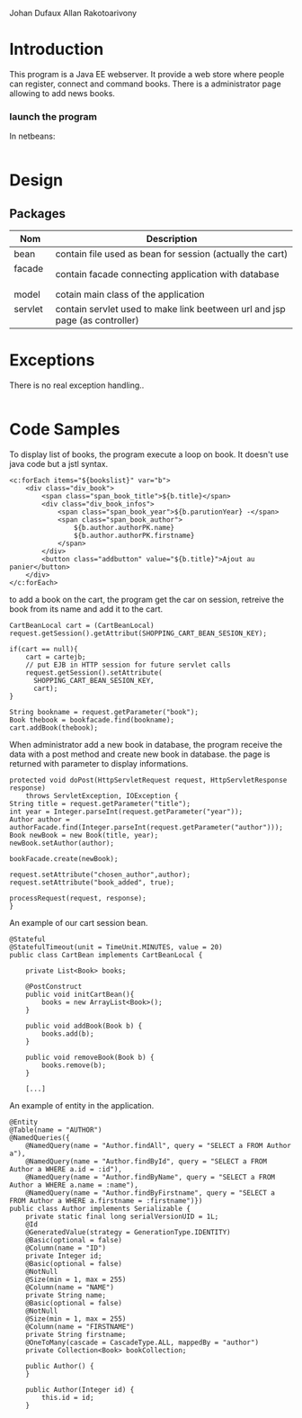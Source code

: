 Johan Dufaux
Allan Rakotoarivony



# Introduction

This program is a Java EE webserver. It provide a web store where people can register, connect and command books. There is a administrator page allowing to add news books.

### launch the program

In netbeans:
```

```


# Design

## Packages
| Nom | Description |
|-----|-------------|
| bean | contain file used as bean for session (actually the cart)|
| facade   | contain facade connecting application with database |
| model   | cotain main class of the application |
| servlet  | contain servlet used to make link beetween url and jsp page (as controller) |


# Exceptions

There is no real exception handling..
```
```


# Code Samples

To display list of books, the program execute a loop on book. 
It doesn't use java code but a jstl syntax.
```
<c:forEach items="${bookslist}" var="b">
    <div class="div_book">
        <span class="span_book_title">${b.title}</span>
        <div class="div_book_infos">
            <span class="span_book_year">${b.parutionYear} -</span>
            <span class="span_book_author">
                ${b.author.authorPK.name}
                ${b.author.authorPK.firstname}
            </span>
        </div>
        <button class="addbutton" value="${b.title}">Ajout au panier</button>
    </div>
</c:forEach>
```

to add a book on the cart, the program get the car on session, retreive the book from its name and add it to the cart.
```
CartBeanLocal cart = (CartBeanLocal) request.getSession().getAttribut(SHOPPING_CART_BEAN_SESION_KEY);
    
if(cart == null){
    cart = cartejb;  
    // put EJB in HTTP session for future servlet calls
    request.getSession().setAttribute(
      SHOPPING_CART_BEAN_SESION_KEY, 
      cart);
}

String bookname = request.getParameter("book");
Book thebook = bookfacade.find(bookname);
cart.addBook(thebook);
```



When administrator add a new book in database, the program receive the data with a post method and create new book in database. the page is returned with parameter to display informations.
```
protected void doPost(HttpServletRequest request, HttpServletResponse response)
    throws ServletException, IOException {
String title = request.getParameter("title");
int year = Integer.parseInt(request.getParameter("year"));
Author author = authorFacade.find(Integer.parseInt(request.getParameter("author")));
Book newBook = new Book(title, year);
newBook.setAuthor(author);

bookFacade.create(newBook);

request.setAttribute("chosen_author",author);
request.setAttribute("book_added", true);

processRequest(request, response);
}

```

An example of our cart session bean.
```
@Stateful
@StatefulTimeout(unit = TimeUnit.MINUTES, value = 20)
public class CartBean implements CartBeanLocal {

    private List<Book> books;
    
    @PostConstruct
    public void initCartBean(){
        books = new ArrayList<Book>();
    }
    
    public void addBook(Book b) {
        books.add(b);
    }

    public void removeBook(Book b) {
        books.remove(b);
    }

    [...]
```



An example of entity in the application.
```
@Entity
@Table(name = "AUTHOR")
@NamedQueries({
    @NamedQuery(name = "Author.findAll", query = "SELECT a FROM Author a"),
    @NamedQuery(name = "Author.findById", query = "SELECT a FROM Author a WHERE a.id = :id"),
    @NamedQuery(name = "Author.findByName", query = "SELECT a FROM Author a WHERE a.name = :name"),
    @NamedQuery(name = "Author.findByFirstname", query = "SELECT a FROM Author a WHERE a.firstname = :firstname")})
public class Author implements Serializable {
    private static final long serialVersionUID = 1L;
    @Id
    @GeneratedValue(strategy = GenerationType.IDENTITY)
    @Basic(optional = false)
    @Column(name = "ID")
    private Integer id;
    @Basic(optional = false)
    @NotNull
    @Size(min = 1, max = 255)
    @Column(name = "NAME")
    private String name;
    @Basic(optional = false)
    @NotNull
    @Size(min = 1, max = 255)
    @Column(name = "FIRSTNAME")
    private String firstname;
    @OneToMany(cascade = CascadeType.ALL, mappedBy = "author")
    private Collection<Book> bookCollection;

    public Author() {
    }

    public Author(Integer id) {
        this.id = id;
    }
```


